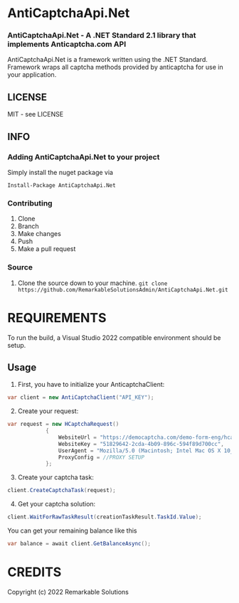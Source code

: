 # AntiCaptchaApi.Net 

### AntiCaptchaApi.Net - A .NET Standard 2.1 library that implements Anticaptcha.com API

AntiCaptchaApi.Net is a framework written using the .NET Standard. Framework wraps all captcha methods provided by anticaptcha for use in your application.

## LICENSE

MIT - see LICENSE

## INFO

### Adding AntiCaptchaApi.Net to your project

Simply install the nuget package via

`Install-Package AntiCaptchaApi.Net`

### Contributing

1. Clone
1. Branch
1. Make changes
1. Push
1. Make a pull request

### Source

1. Clone the source down to your machine.
   `git clone https://github.com/RemarkableSolutionsAdmin/AntiCaptchaApi.Net.git`
   
# REQUIREMENTS

To run the build, a Visual Studio 2022 compatible environment should be setup.

## Usage

1. First, you have to initialize your AnticaptchaClient:
```csharp
var client = new AntiCaptchaClient("API_KEY");
```

2. Create your request:
```csharp
var request = new HCaptchaRequest()
            {
                WebsiteUrl = "https://democaptcha.com/demo-form-eng/hcaptcha.html/",
                WebsiteKey = "51829642-2cda-4b09-896c-594f89d700cc",
                UserAgent = "Mozilla/5.0 (Macintosh; Intel Mac OS X 10_11_6) AppleWebKit/537.36 (KHTML, like Gecko) Chrome/52.0.2743.116",
                ProxyConfig = //PROXY SETUP
            }; 
```

3. Create your captcha task:
```csharp
client.CreateCaptchaTask(request);
```

4. Get your captcha solution:
```csharp
client.WaitForRawTaskResult(creationTaskResult.TaskId.Value);
```

You can get your remaining balance like this
```csharp
var balance = await client.GetBalanceAsync();
```

# CREDITS

Copyright (c) 2022 Remarkable Solutions
